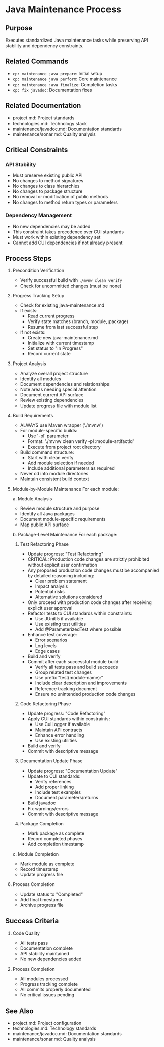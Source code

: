 # Java Maintenance Process

## Purpose
Executes standardized Java maintenance tasks while preserving API stability and dependency constraints.

## Related Commands
- `cp: maintenance java prepare`: Initial setup
- `cp: maintenance java perform`: Core maintenance
- `cp: maintenance java finalize`: Completion tasks
- `cp: fix javadoc`: Documentation fixes

## Related Documentation
- project.md: Project standards
- technologies.md: Technology stack
- maintenance/javadoc.md: Documentation standards
- maintenance/sonar.md: Quality analysis

## Critical Constraints

### API Stability
- Must preserve existing public API
- No changes to method signatures
- No changes to class hierarchies
- No changes to package structure
- No removal or modification of public methods
- No changes to method return types or parameters
   
### Dependency Management
- No new dependencies may be added
- This constraint takes precedence over CUI standards
- Must work within existing dependency set
- Cannot add CUI dependencies if not already present

## Process Steps

1. Precondition Verification
   - Verify successful build with `./mvnw clean verify`
   - Check for uncommitted changes (must be none)

2. Progress Tracking Setup
   - Check for existing java-maintenance.md
   - If exists:
     * Read current progress
     * Verify state matches (branch, module, package)
     * Resume from last successful step
   - If not exists:
     * Create new java-maintenance.md
     * Initialize with current timestamp
     * Set status to "In Progress"
     * Record current state

3. Project Analysis
   - Analyze overall project structure
   - Identify all modules
   - Document dependencies and relationships
   - Note areas needing special attention
   - Document current API surface
   - Review existing dependencies
   - Update progress file with module list

4. Build Requirements
   - ALWAYS use Maven wrapper ('./mvnw')
   - For module-specific builds:
     * Use '-pl' parameter
     * Format: './mvnw clean verify -pl :module-artifactId'
     * Execute from project root directory
   - Build command structure:
     * Start with clean verify
     * Add module selection if needed
     * Include additional parameters as required
   - Never cd into module directories
   - Maintain consistent build context

5. Module-by-Module Maintenance
   For each module:

   a. Module Analysis
      - Review module structure and purpose
      - Identify all Java packages
      - Document module-specific requirements
      - Map public API surface

   b. Package-Level Maintenance
      For each package:

      1. Test Refactoring Phase
         - Update progress: "Test Refactoring"
         - CRITICAL: Production code changes are strictly prohibited without explicit user confirmation
         - Any proposed production code changes must be accompanied by detailed reasoning including:
           * Clear problem statement
           * Impact analysis
           * Potential risks
           * Alternative solutions considered
         - Only proceed with production code changes after receiving explicit user approval
         - Refactor tests to CUI standards within constraints:
           * Use JUnit 5 if available
           * Use existing test utilities
           * Add @ParameterizedTest where possible
         - Enhance test coverage:
           * Error scenarios
           * Log levels
           * Edge cases
         - Build and verify
         - Commit after each successful module build:
           * Verify all tests pass and build succeeds
           * Group related test changes
           * Use prefix "test(module-name):"
           * Include clear description and improvements
           * Reference tracking document
           * Ensure no unintended production code changes

      2. Code Refactoring Phase
         - Update progress: "Code Refactoring"
         - Apply CUI standards within constraints:
           * Use CuiLogger if available
           * Maintain API contracts
           * Enhance error handling
           * Use existing utilities
         - Build and verify
         - Commit with descriptive message

      3. Documentation Update Phase
         - Update progress: "Documentation Update"
         - Update to CUI standards:
           * Verify references
           * Add proper linking
           * Include test examples
           * Document parameters/returns
         - Build javadoc
         - Fix warnings/errors
         - Commit with descriptive message

      4. Package Completion
         - Mark package as complete
         - Record completed phases
         - Add completion timestamp

   c. Module Completion
      - Mark module as complete
      - Record timestamp
      - Update progress file

6. Process Completion
   - Update status to "Completed"
   - Add final timestamp
   - Archive progress file

## Success Criteria
1. Code Quality
   - All tests pass
   - Documentation complete
   - API stability maintained
   - No new dependencies added

2. Process Completion
   - All modules processed
   - Progress tracking complete
   - All commits properly documented
   - No critical issues pending

## See Also
- project.md: Project configuration
- technologies.md: Technology standards
- maintenance/javadoc.md: Documentation standards
- maintenance/sonar.md: Quality analysis

